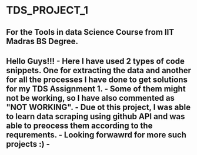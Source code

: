 # TDS_PROJECT_1
For the Tools in data Science Course from IIT Madras BS Degree.
-----------------------------------------------------------------------------------------------------------------------------------------------------------------
Hello Guys!!!                                                                                                                                                   -
Here I have used 2 types of code snippets. One for extracting the data and another for all the processes I have done to get solutions for my TDS Assignment 1.  -
Some of them might not be working, so I have also commented as "NOT WORKING".                                                                                   -
Due ot this project, I was able to learn data scraping using github API and was able to preocess them according to the requrements.                             -
Looking forwawrd for more such projects :)                                                                                                                      -
-----------------------------------------------------------------------------------------------------------------------------------------------------------------
